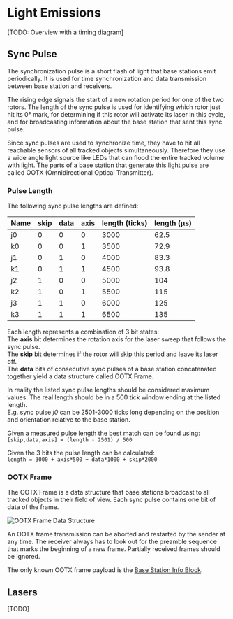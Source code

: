 # Light Emissions

[TODO: Overview with a timing diagram]

## Sync Pulse

The synchronization pulse is a short flash of light that base stations emit periodically.
It is used for time synchronization and data transmission between base station and receivers.

The rising edge signals the start of a new rotation period for one of the two rotors.
The length of the sync pulse is used for identifying which rotor just hit its 0° mark, for determining if this rotor will activate its laser in this cycle, and for broadcasting information about the base station that sent this sync pulse.

Since sync pulses are used to synchronize time, they have to hit all reachable sensors of all tracked objects simultaneously. Therefore they use a wide angle light source like LEDs that can flood the entire tracked volume with light. The parts of a base station that generate this light pulse are called OOTX (Omnidirectional Optical Transmitter).

### Pulse Length

The following sync pulse lengths are defined:

Name | skip | data | axis  | length (ticks) | length (µs)
-----|------|------|-------|----------------|------------
j0   | 0    | 0    | 0     | 3000           | 62.5
k0   | 0    | 0    | 1     | 3500           | 72.9
j1   | 0    | 1    | 0     | 4000           | 83.3
k1   | 0    | 1    | 1     | 4500           | 93.8
j2   | 1    | 0    | 0     | 5000           | 104
k2   | 1    | 0    | 1     | 5500           | 115
j3   | 1    | 1    | 0     | 6000           | 125
k3   | 1    | 1    | 1     | 6500           | 135

Each length represents a combination of 3 bit states:  
The **axis** bit determines the rotation axis for the laser sweep that follows the sync pulse.  
The **skip** bit determines if the rotor will skip this period and leave its laser off.  
The **data** bits of consecutive sync pulses of a base station concatenated together yield a data structure called OOTX Frame.

In reality the listed sync pulse lengths should be considered maximum values. The real length should be in a 500 tick window ending at the listed length.  
E.g. sync pulse *j0* can be 2501-3000 ticks long depending on the position and orientation relative to the base station.

Given a measured pulse length the best match can be found using:  
`[skip,data,axis] = (length - 2501) / 500`

Given the 3 bits the pulse length can be calculated:  
`length = 3000 + axis*500 + data*1000 + skip*2000`

### OOTX Frame

The OOTX Frame is a data structure that base stations broadcast to all tracked objects in their field of view. Each sync pulse contains one bit of data of the frame.

![OOTX Frame Data Structure](images/OOTX%20Frame.png)

An OOTX frame transmission can be aborted and restarted by the sender at any time. The receiver always has to look out for the preamble sequence that marks the beginning of a new frame. Partially received frames should be ignored.

The only known OOTX frame payload is the [Base Station Info Block](Base%20Station.md#base-station-info-block).

## Lasers

[TODO]
